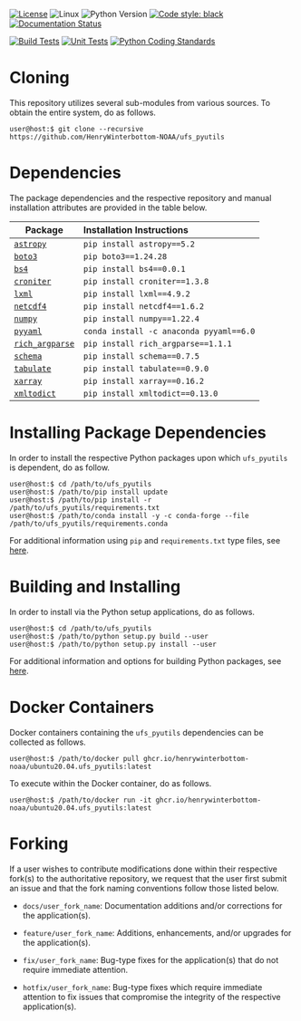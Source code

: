 [![License](https://img.shields.io/badge/License-LGPL_v2.1-black)](https://github.com/HenryWinterbottom-NOAA/ufs_pyutils/blob/develop/LICENSE)
![Linux](https://img.shields.io/badge/Linux-ubuntu%7Ccentos-lightgrey)
![Python Version](https://img.shields.io/badge/Python-3.5|3.6|3.7-blue)
[![Code style: black](https://img.shields.io/badge/Code%20Style-black-purple.svg)](https://github.com/psf/black)
[![Documentation Status](https://readthedocs.org/projects/ufs-pyutils/badge/?version=latest)](https://ufs-pyutils.readthedocs.io/en/latest/?badge=latest)

[![Build Tests](https://github.com/HenryWinterbottom-NOAA/ufs_pyutils/actions/workflows/buildtest.yaml/badge.svg)](https://github.com/HenryWinterbottom-NOAA/ufs_pyutils/actions/workflows/buildtest.yaml)
[![Unit Tests](https://github.com/HenryWinterbottom-NOAA/ufs_pyutils/actions/workflows/unittests.yaml/badge.svg)](https://github.com/HenryWinterbottom-NOAA/ufs_pyutils/actions/workflows/unittests.yaml)
[![Python Coding Standards](https://github.com/HenryWinterbottom-NOAA/ufs_pyutils/actions/workflows/pycodestyle.yaml/badge.svg)](https://github.com/HenryWinterbottom-NOAA/ufs_pyutils/actions/workflows/pycodestyle.yaml)

# Cloning

This repository utilizes several sub-modules from various sources. To
obtain the entire system, do as follows.

~~~shell
user@host:$ git clone --recursive https://github.com/HenryWinterbottom-NOAA/ufs_pyutils
~~~

# Dependencies

The package dependencies and the respective repository and manual
installation attributes are provided in the table below.

<div align="left">

| Package | <div align="left">Installation Instructions</div> |
| :-------------: | :-------------: | 
| <div align="left">[`astropy`](https://github.com/astropy/astropy)</div> | <div align="left">`pip install astropy==5.2`</div> |
| <div align="left">[`boto3`](https://github.com/boto/boto3)</div> | <div align="left">`pip boto3==1.24.28`</div> | 
| <div align="left">[`bs4`](https://github.com/waylan/beautifulsoup)</div> | <div align="left">`pip install bs4==0.0.1`</div> | 
| <div align="left">[`croniter`](https://github.com/kiorky/croniter)</div> | <div align="left">`pip install croniter==1.3.8`</div> | 
| <div align="left">[`lxml`](https://github.com/lxml/lxml)</div> | <div align="left">`pip install lxml==4.9.2`</div> | 
| <div align="left">[`netcdf4`](https://github.com/Unidata/netcdf4-python)</div> | <div align="left">`pip install netcdf4==1.6.2`</div> |
| <div align="left">[`numpy`](https://github.com/numpy/numpy)</div> | <div align="left">`pip install numpy==1.22.4`</div> |
| <div align="left">[`pyyaml`](https://github.com/yaml/pyyaml)</div> | <div align="left">`conda install -c anaconda pyyaml==6.0`</div> |
| <div align="left">[`rich_argparse`](https://github.com/hamdanal/rich-argparse)</div> | <div align="left">`pip install rich_argparse==1.1.1`</div> |
| <div align="left">[`schema`](https://github.com/keleshev/schema)</div> | <div align="left">`pip install schema==0.7.5`</div> | 
| <div align="left">[`tabulate`](https://github.com/gregbanks/python-tabulate)</div> | <div align="left">`pip install tabulate==0.9.0`</div> |
| <div align="left">[`xarray`](https://github.com/pydata/xarray)</div> | <div align="left">`pip install xarray==0.16.2`</div> |
| <div align="left">[`xmltodict`](https://github.com/martinblech/xmltodict)</div> | <div align="left">`pip install xmltodict==0.13.0`</div> |

</div>

# Installing Package Dependencies

In order to install the respective Python packages upon which
`ufs_pyutils` is dependent, do as follow.

~~~shell
user@host:$ cd /path/to/ufs_pyutils
user@host:$ /path/to/pip install update
user@host:$ /path/to/pip install -r /path/to/ufs_pyutils/requirements.txt
user@host:$ /path/to/conda install -y -c conda-forge --file /path/to/ufs_pyutils/requirements.conda
~~~

For additional information using `pip` and `requirements.txt` type files, see [here](https://pip.pypa.io/en/stable/reference/requirements-file-format/).

# Building and Installing

In order to install via the Python setup applications, do as follows.

~~~shell
user@host:$ cd /path/to/ufs_pyutils
user@host:$ /path/to/python setup.py build --user
user@host:$ /path/to/python setup.py install --user
~~~

For additional information and options for building Python packages, see [here](https://docs.python.org/3.5/distutils/setupscript.html).

# Docker Containers

Docker containers containing the `ufs_pyutils` dependencies can be
collected as follows.

~~~shell
user@host:$ /path/to/docker pull ghcr.io/henrywinterbottom-noaa/ubuntu20.04.ufs_pyutils:latest
~~~

To execute within the Docker container, do as follows.

~~~shell
user@host:$ /path/to/docker run -it ghcr.io/henrywinterbottom-noaa/ubuntu20.04.ufs_pyutils:latest
~~~

# Forking

If a user wishes to contribute modifications done within their
respective fork(s) to the authoritative repository, we request that
the user first submit an issue and that the fork naming conventions
follow those listed below.

- `docs/user_fork_name`: Documentation additions and/or corrections for the application(s).

- `feature/user_fork_name`: Additions, enhancements, and/or upgrades for the application(s).

- `fix/user_fork_name`: Bug-type fixes for the application(s) that do not require immediate attention.

- `hotfix/user_fork_name`: Bug-type fixes which require immediate attention to fix issues that compromise the integrity of the respective application(s).  
